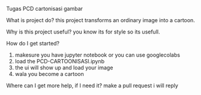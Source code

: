 Tugas PCD cartonisasi gambar

What is project do?
this project transforms an ordinary image into a cartoon.

Why is this project useful?
you know its for style so its usefull.

How do I get started?
1. makesure you have jupyter notebook or you can use googlecolabs
2. load the PCD-CARTOONISASI.ipynb
3. the ui will show up and load your image
4. wala you become a cartoon

Where can I get more help, if I need it?
make a pull request i will reply
